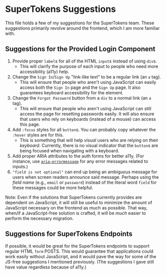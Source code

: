# SuperTokens Suggestions

This file holds a few of my suggestions for the SuperTokens team. These suggestions primarily revolve around the frontend, which I am more familiar with.

## Suggestions for the Provided Login Component

1. Provide proper `label`s for all of the HTML `input`s instead of using `div`s.
   - This will clarify the purpose of each input to people who need more accessibility (a11y) help.
2. Change the `Sign In`/`Sign Up` "link-like text" to be a regular link (an `a` tag).
   - This will ensure that people who aren't using JavaScript can easily access both the `Sign In` page and the `Sign Up` page. It also guarantees keyboard accessibility for the element.
3. Change the `Forgot Password` button from a `div` to a normal link (an `a` tag).
   - This will ensure that people who aren't using JavaScript can still access the page for resetting passwords easily. It will also ensure that users who rely on keyboards (instead of a mouse) can access this page.
4. Add `:focus` styles for all `button`s. You can probably copy whatever the `:hover` styles are for this.
   - This is something that will help _visual_ users who are relying on their _keyboard_. Currently, there is no visual indicator that the `button`s are being focused when navigating with a keyboard.
5. Add proper ARIA attributes to the auth forms for better a11y. (For instance, use [`aria-errormessage`](https://developer.mozilla.org/en-US/docs/Web/Accessibility/ARIA/Attributes/aria-errormessage) for any error messages related to inputs.)
6. `"field is not optional"` can end up being an ambiguous message for users when screen readers announce said message. Perhaps using the _field name_ (e.g., `email` or `password`) instead of the literal word `field` for these messages could be more helpful.

Note: Even if the solutions that SuperTokens currently provides are dependent on JavaScript, it will still be useful to minimize the amount of JavaScript necessary on the frontend as much as possible. That way, when/if a JavaScript-free solution is crafted, it will be _much_ easier to perform the necessary migration.

## Suggestions for SuperTokens Endpoints

If possible, it would be great for the SuperTokens endpoints to support regular HTML `form` POSTS. This would guarantee that applications could work easily without JavaScript, and it would pave the way for some of the JS-free suggestions I mentioned previously. (The suggestions I gave still have value regardless because of a11y.)
